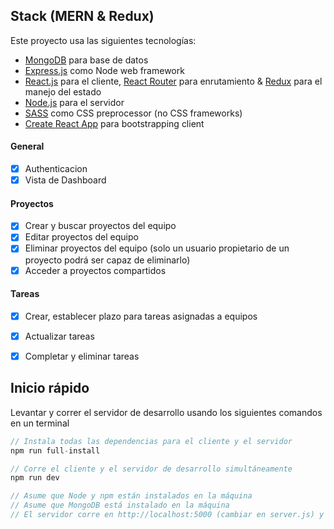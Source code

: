 
## Stack (MERN & Redux)

Este proyecto usa las siguientes tecnologías:

- [MongoDB](https://www.mongodb.com/) para base de datos 
- [Express.js](http://expressjs.com/) como Node web framework
- [React.js](https://reactjs.org) para el cliente, [React Router](https://reacttraining.com/react-router/) para enrutamiento & [Redux](https://redux.js.org/basics/usagewithreact) para el manejo del estado
- [Node.js](https://nodejs.org/en/) para el servidor
- [SASS](https://sass-lang.com/) como CSS preprocessor (no CSS frameworks)
- [Create React App](https://github.com/facebook/create-react-app) para bootstrapping client

#### General

- [x] Authenticacion
- [x] Vista de Dashboard 

#### Proyectos

- [x] Crear y buscar proyectos del equipo
- [x] Editar proyectos del equipo
- [x] Eliminar proyectos del equipo (solo un usuario propietario de un proyecto podrá ser capaz de eliminarlo)
- [x] Acceder a proyectos compartidos

#### Tareas

- [x] Crear, establecer plazo para tareas asignadas a equipos
- [x] Actualizar tareas
- [x] Completar y eliminar tareas


## Inicio rápido

Levantar y correr el servidor de desarrollo usando los siguientes comandos en un terminal

```javascript
// Instala todas las dependencias para el cliente y el servidor
npm run full-install

// Corre el cliente y el servidor de desarrollo simultáneamente
npm run dev

// Asume que Node y npm están instalados en la máquina
// Asume que MongoDB está instalado en la máquina
// El servidor corre en http://localhost:5000 (cambiar en server.js) y el cliente en http://localhost:3000 (por defecto en Create React App)
```
